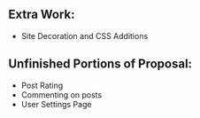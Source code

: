 Extra Work:
-----------
* Site Decoration and CSS Additions


Unfinished Portions of Proposal:
--------------------
* Post Rating
* Commenting on posts
* User Settings Page
